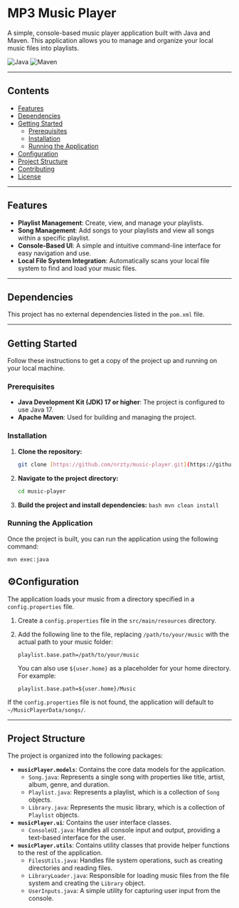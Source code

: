 # MP3 Music Player

A simple, console-based music player application built with Java and Maven. This application allows you to manage and organize your local music files into playlists.

![Java](https://img.shields.io/badge/Java-ED8B00?style=for-the-badge&logo=openjdk&logoColor=white)
![Maven](https://img.shields.io/badge/apachemaven-C71A36.svg?style=for-the-badge&logo=apachemaven&logoColor=white)

---

## Contents

* [Features](#-features)
* [Dependencies](#-dependencies)
* [Getting Started](#-getting-started)
    * [Prerequisites](#prerequisites)
    * [Installation](#installation)
    * [Running the Application](#running-the-application)
* [Configuration](#-configuration)
* [Project Structure](#-project-structure)
* [Contributing](#-contributing)
* [License](#-license)

---

## Features

* **Playlist Management**: Create, view, and manage your playlists.
* **Song Management**: Add songs to your playlists and view all songs within a specific playlist.
* **Console-Based UI**: A simple and intuitive command-line interface for easy navigation and use.
* **Local File System Integration**: Automatically scans your local file system to find and load your music files.
  
---

## Dependencies

This project has no external dependencies listed in the `pom.xml` file.

---

## Getting Started

Follow these instructions to get a copy of the project up and running on your local machine.

### Prerequisites

* **Java Development Kit (JDK) 17 or higher**: The project is configured to use Java 17.
* **Apache Maven**: Used for building and managing the project.

### Installation

1.  **Clone the repository:**
    ```bash
    git clone [https://github.com/nrzty/music-player.git](https://github.com/nrzty/music-player.git)
    ```
2.  **Navigate to the project directory:**
    ```bash
    cd music-player
    ```
3.  **Build the project and install dependencies:**
    ```bash mvn clean install ```

### Running the Application

Once the project is built, you can run the application using the following command:

```bash
mvn exec:java
```

## ⚙Configuration

The application loads your music from a directory specified in a `config.properties` file.

1.  Create a `config.properties` file in the `src/main/resources` directory.
2.  Add the following line to the file, replacing `/path/to/your/music` with the actual path to your music folder:

    ```properties
    playlist.base.path=/path/to/your/music
    ```

    You can also use `${user.home}` as a placeholder for your home directory. For example:

    ```properties
    playlist.base.path=${user.home}/Music
    ```

If the `config.properties` file is not found, the application will default to `~/MusicPlayerData/songs/`.

---

## Project Structure

The project is organized into the following packages:

* **`musicPlayer.models`**: Contains the core data models for the application.
    * `Song.java`: Represents a single song with properties like title, artist, album, genre, and duration.
    * `Playlist.java`: Represents a playlist, which is a collection of `Song` objects.
    * `Library.java`: Represents the music library, which is a collection of `Playlist` objects.
* **`musicPlayer.ui`**: Contains the user interface classes.
    * `ConsoleUI.java`: Handles all console input and output, providing a text-based interface for the user.
* **`musicPlayer.utils`**: Contains utility classes that provide helper functions to the rest of the application.
    * `FilesUtils.java`: Handles file system operations, such as creating directories and reading files.
    * `LibraryLoader.java`: Responsible for loading music files from the file system and creating the `Library` object.
    * `UserInputs.java`: A simple utility for capturing user input from the console.


